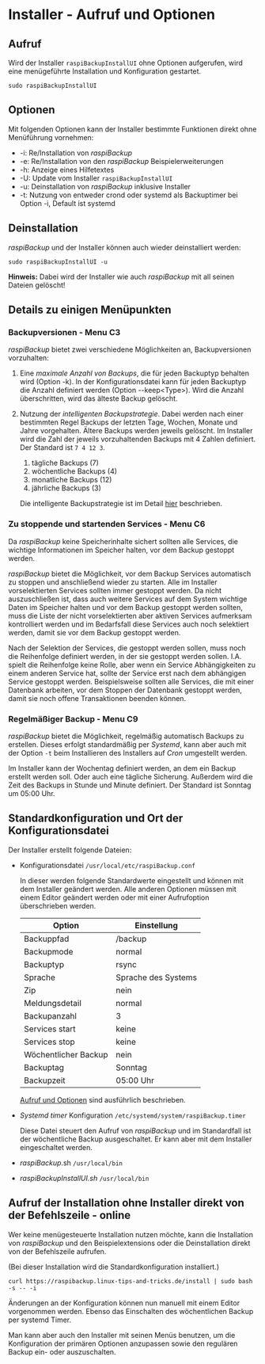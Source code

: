 # Installer - Aufruf und Optionen

## Aufruf

Wird der Installer `raspiBackupInstallUI` ohne Optionen aufgerufen,
wird eine menügeführte Installation und Konfiguration gestartet.

```
sudo raspiBackupInstallUI
```

## Optionen

Mit folgenden Optionen kann der Installer bestimmte Funktionen direkt ohne Menüführung vornehmen:

* -i: Re/Installation von *raspiBackup*
* -e: Re/Installation von den *raspiBackup* Beispielerweiterungen
* -h: Anzeige eines Hilfetextes
* -U: Update vom Installer `raspiBackupInstallUI`
* -u: Deinstallation von *raspiBackup* inklusive Installer
* -t: Nutzung von entweder crond oder systemd als Backuptimer bei Option -i, Default ist systemd


<a name="deinstallation"></a>
## Deinstallation

*raspiBackup* und der Installer können auch wieder deinstalliert werden:

```
sudo raspiBackupInstallUI -u
```

**Hinweis:**
Dabei wird der Installer wie auch *raspiBackup* mit all seinen Dateien gelöscht!



## Details zu einigen Menüpunkten

<a name="backupversionen"></a>
### Backupversionen - Menu C3

*raspiBackup* bietet zwei verschiedene Möglichkeiten an, Backupversionen
vorzuhalten:

1. Eine *maximale Anzahl von Backups*, die für jeden Backuptyp behalten wird (Option -k).
   In der Konfigurationsdatei kann für jeden Backuptyp die Anzahl
   definiert werden (Option --keep\<Type\>).
   Wird die Anzahl überschritten, wird das älteste Backup gelöscht.

1. Nutzung der *intelligenten Backupstrategie*. Dabei werden nach einer bestimmten Regel Backups
   der letzten Tage, Wochen, Monate und Jahre vorgehalten. Ältere Backups
   werden jeweils gelöscht. Im Installer wird die Zahl der
   jeweils vorzuhaltenden Backups mit 4 Zahlen definiert. Der Standard ist
   `7 4 12 3`.

   1. tägliche Backups (7)
   1. wöchentliche Backups (4)
   1. monatliche Backups (12)
   1. jährliche Backups (3)

   Die intelligente Backupstrategie ist im Detail [hier](smart-recycle.md) beschrieben.


<a name="services"></a>
### Zu stoppende und startenden Services - Menu C6

Da *raspiBackup* keine Speicherinhalte sichert sollten alle Services, die wichtige Informationen
im Speicher halten, vor dem Backup gestoppt werden.

*raspiBackup* bietet die Möglichkeit, vor dem Backup Services automatisch zu stoppen und anschließend
wieder zu starten. Alle im Installer vorselektierten Services sollten immer gestoppt werden.
Da nicht auszuschließen ist, dass auch weitere Services auf dem System wichtige Daten
im Speicher halten und vor dem Backup gestoppt werden sollten, muss die Liste der nicht
vorselektierten aber aktiven Services aufmerksam kontrolliert werden und im Bedarfsfall diese
Services auch noch selektiert werden, damit sie vor dem Backup gestoppt werden.

Nach der Selektion der Services, die gestoppt werden sollen, muss noch die Reihenfolge
definiert werden, in der sie gestoppt werden sollen. I.A. spielt die Reihenfolge
keine Rolle, aber wenn ein Service Abhängigkeiten zu einem anderen Service hat, sollte
der Service erst nach dem abhängigen Service gestoppt werden. Beispielsweise
sollten alle Services, die mit einer Datenbank arbeiten, vor dem Stoppen der Datenbank
gestoppt werden, damit sie noch offene Transaktionen beenden können.


<a name="regularbackup"></a>
### Regelmäßiger Backup - Menu C9

*raspiBackup* bietet die Möglichkeit, regelmäßig automatisch Backups zu erstellen.
Dieses erfolgt standardmäßig per *Systemd*, kann aber auch mit der Option `-t`
beim Installieren des Installers auf *Cron* umgestellt werden.

Im Installer kann der Wochentag definiert werden, an dem ein Backup erstellt
werden soll. Oder auch eine tägliche Sicherung.
Außerdem wird die Zeit des Backups in Stunde und Minute definiert.
Der Standard ist Sonntag um 05:00 Uhr.


## Standardkonfiguration und Ort der Konfigurationsdatei

Der Installer erstellt folgende Dateien:

  - Konfigurationsdatei `/usr/local/etc/raspiBackup.conf`

    In dieser werden folgende Standardwerte eingestellt und können mit dem
    Installer geändert werden. Alle anderen Optionen müssen mit einem Editor
    geändert werden oder mit einer Aufrufoption überschrieben werden.

    | Option               | Einstellung          |
    |----------------------|----------------------|
    | Backuppfad           | /backup              |
    | Backupmode           | normal               |
    | Backuptyp            | rsync                |
    | Sprache              | Sprache des Systems  |
    | Zip                  | nein                 |
    | Meldungsdetail       | normal               |
    | Backupanzahl         | 3                    |
    | Services start       | keine                |
    | Services stop        | keine                |
    | Wöchentlicher Backup | nein                 |
    | Backuptag            | Sonntag              |
    | Backupzeit           | 05:00 Uhr            |

    [Aufruf und Optionen](backup-options.md) sind ausführlich beschrieben.

  - *Systemd timer* Konfiguration `/etc/systemd/system/raspiBackup.timer`

    Diese Datei steuert den Aufruf von *raspiBackup* und im Standardfall ist der
    wöchentliche Backup ausgeschaltet. Er kann aber mit dem Installer eingeschaltet
    werden.

  - *raspiBackup*.sh `/usr/local/bin`

  - *raspiBackupInstallUI.sh* `/usr/local/bin`



## Aufruf der Installation ohne Installer direkt von der Befehlszeile - online

Wer keine menügesteuerte Installation nutzen möchte, kann die Installation von *raspiBackup*
und den Beispielextensions oder die Deinstallation direkt von der Befehlszeile aufrufen.

(Bei dieser Installation wird die Standardkonfiguration installiert.)

```
curl https://raspibackup.linux-tips-and-tricks.de/install | sudo bash -s -- -i
```

Änderungen an der Konfiguration können nun manuell mit einem Editor vorgenommen werden.
Ebenso das Einschalten des wöchentlichen Backup per systemd Timer.

Man kann aber auch den Installer mit seinen Menüs benutzen, um die Konfiguration
der primären Optionen anzupassen sowie den regulären Backup ein- oder auszuschalten.

[.status]: rst

